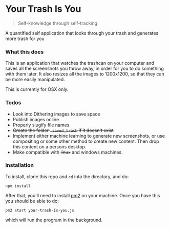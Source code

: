 # Your Trash Is You

> Self-knowledge through self-tracking

A quantified self application that looks through your trash and generates more trash for you

### What this does

This is an application that watches the trashcan on your computer and saves all the screenshots you throw away, in order for you to do something with them later. It also resizes all the images to 1200x1200, so that they can be more easily manipulated.

This is currently for OSX only.

### Todos

* Look into Dithering images to save space
* Publish images online
* Properly slugify file names
* ~~Create the folder `.saved_trash` if it doesn't exist~~
* Implement either machine learning to generate new screenshots, or use compositing or some other method to create new content. Then drop this content on a persons desktop.
* Make compatible with ~~linux~~ and windows machines.

### Installation

To install, clone this repo and `cd` into the directory, and do:

```
npm install
```

After that, you'll need to install [pm2](http://pm2.keymetrics.io/) on your machine. Once you have this you should be able to do:

```
pm2 start your-trash-is-you.js
```

which will run the program in the background.
